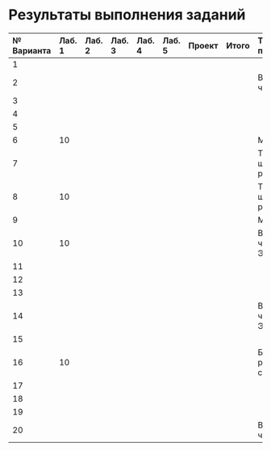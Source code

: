 # Результаты выполнения заданий

| № Варианта  | Лаб. 1 | Лаб. 2 | Лаб. 3 | Лаб. 4 | Лаб. 5 | Проект | Итого | Тема проекта |
|:------------|:-------|:-------|:-------|:-------|:-------|:-------|:------|:-------------|
| 1           |        |        |        |        |        |        |       ||
| 2           |        |        |        |        |        |        |       | Вычисление числа $\pi$ |
| 3           |        |        |        |        |        |        |       ||
| 4           |        |        |        |        |        |        |       ||
| 5           |        |        |        |        |        |        |       ||
| 6           | 10     |        |        |        |        |        |       | Метро|
| 7           |        |        |        |        |        |        |       | Теория шести рукопожатий|
| 8           | 10     |        |        |        |        |        |       | Теория шести рукопожатий|
| 9           |        |        |        |        |        |        |       | Метро |
| 10          | 10     |        |        |        |        |        |       | Вычисление числа Эйлера |
| 11          |        |        |        |        |        |        |       ||
| 12          |        |        |        |        |        |        |       ||
| 13          |        |        |        |        |        |        |       ||
| 14          |        |        |        |        |        |        |       | Вычисление числа Эйлера |
| 15          |        |        |        |        |        |        |       ||
| 16          | 10     |        |        |        |        |        |       | Баланс расстановки скобок |
| 17          |        |        |        |        |        |        |       ||
| 18          |        |        |        |        |        |        |       ||
| 19          |        |        |        |        |        |        |       ||
| 20          |        |        |        |        |        |        |       | Вычисление числа $\pi$ |
